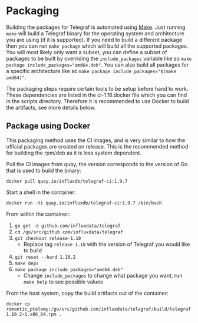 # Packaging

Building the packages for Telegraf is automated using [Make](https://en.wikipedia.org/wiki/Make_(software)). Just running `make` will build a Telegraf binary for the operating system and architecture you are using (if it is supported). If you need to build a different package then you can run `make package` which will build all the supported packages. You will most likely only want a subset, you can define a subset of packages to be built by overriding the `include_packages` variable like so `make package include_packages="amd64.deb"`. You can also build all packages for a specific architecture like so `make package include_packages="$(make amd64)"`.

The packaging steps require certain tools to be setup before hand to work. These dependencies are listed in the ci-1.16.docker file which you can find in the scripts directory. Therefore it is recommended to use Docker to build the artifacts, see more details below.

## Package using Docker

This packaging method uses the CI images, and is very similar to how the
official packages are created on release.  This is the recommended method for
building the rpm/deb as it is less system dependent.

Pull the CI images from quay, the version corresponds to the version of Go
that is used to build the binary:
```
docker pull quay.io/influxdb/telegraf-ci:1.9.7
```

Start a shell in the container:
```
docker run -ti quay.io/influxdb/telegraf-ci:1.9.7 /bin/bash
```

From within the container:

1. `go get -d github.com/influxdata/telegraf`
2. `cd /go/src/github.com/influxdata/telegraf`
3. `git checkout release-1.10`
   * Replace tag `release-1.10` with the version of Telegraf you would like to build
4. `git reset --hard 1.10.2`
5. `make deps`
6. `make package include_packages="amd64.deb"`
    * Change `include_packages` to change what package you want, run `make help` to see possible values

From the host system, copy the build artifacts out of the container:
```
docker cp romantic_ptolemy:/go/src/github.com/influxdata/telegraf/build/telegraf-1.10.2-1.x86_64.rpm .
```
